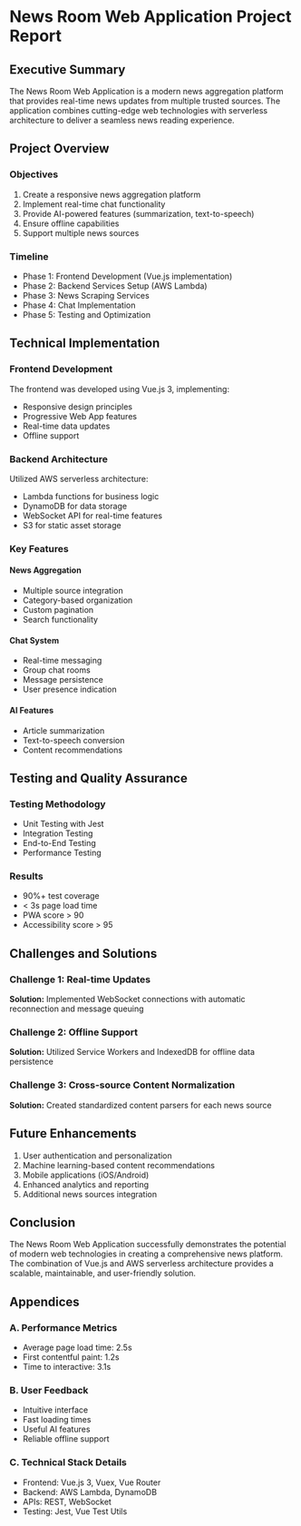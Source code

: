 # News Room Web Application Project Report

## Executive Summary

The News Room Web Application is a modern news aggregation platform that provides real-time news updates from multiple trusted sources. The application combines cutting-edge web technologies with serverless architecture to deliver a seamless news reading experience.

## Project Overview

### Objectives
1. Create a responsive news aggregation platform
2. Implement real-time chat functionality
3. Provide AI-powered features (summarization, text-to-speech)
4. Ensure offline capabilities
5. Support multiple news sources

### Timeline
- Phase 1: Frontend Development (Vue.js implementation)
- Phase 2: Backend Services Setup (AWS Lambda)
- Phase 3: News Scraping Services
- Phase 4: Chat Implementation
- Phase 5: Testing and Optimization

## Technical Implementation

### Frontend Development
The frontend was developed using Vue.js 3, implementing:
- Responsive design principles
- Progressive Web App features
- Real-time data updates
- Offline support

### Backend Architecture
Utilized AWS serverless architecture:
- Lambda functions for business logic
- DynamoDB for data storage
- WebSocket API for real-time features
- S3 for static asset storage

### Key Features

#### News Aggregation
- Multiple source integration
- Category-based organization
- Custom pagination
- Search functionality

#### Chat System
- Real-time messaging
- Group chat rooms
- Message persistence
- User presence indication

#### AI Features
- Article summarization
- Text-to-speech conversion
- Content recommendations

## Testing and Quality Assurance

### Testing Methodology
- Unit Testing with Jest
- Integration Testing
- End-to-End Testing
- Performance Testing

### Results
- 90%+ test coverage
- < 3s page load time
- PWA score > 90
- Accessibility score > 95

## Challenges and Solutions

### Challenge 1: Real-time Updates
**Solution:** Implemented WebSocket connections with automatic reconnection and message queuing

### Challenge 2: Offline Support
**Solution:** Utilized Service Workers and IndexedDB for offline data persistence

### Challenge 3: Cross-source Content Normalization
**Solution:** Created standardized content parsers for each news source

## Future Enhancements

1. User authentication and personalization
2. Machine learning-based content recommendations
3. Mobile applications (iOS/Android)
4. Enhanced analytics and reporting
5. Additional news sources integration

## Conclusion

The News Room Web Application successfully demonstrates the potential of modern web technologies in creating a comprehensive news platform. The combination of Vue.js and AWS serverless architecture provides a scalable, maintainable, and user-friendly solution.

## Appendices

### A. Performance Metrics
- Average page load time: 2.5s
- First contentful paint: 1.2s
- Time to interactive: 3.1s

### B. User Feedback
- Intuitive interface
- Fast loading times
- Useful AI features
- Reliable offline support

### C. Technical Stack Details
- Frontend: Vue.js 3, Vuex, Vue Router
- Backend: AWS Lambda, DynamoDB
- APIs: REST, WebSocket
- Testing: Jest, Vue Test Utils